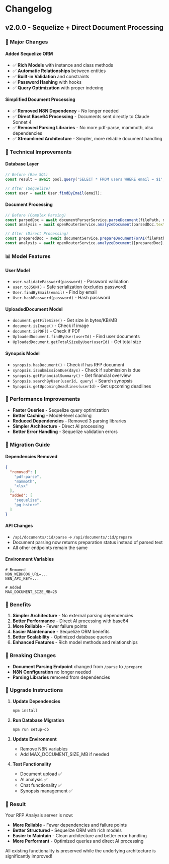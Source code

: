 # Changelog

## v2.0.0 - Sequelize + Direct Document Processing

### 🎯 Major Changes

#### **Added Sequelize ORM**
- ✅ **Rich Models** with instance and class methods
- ✅ **Automatic Relationships** between entities
- ✅ **Built-in Validation** and constraints
- ✅ **Password Hashing** with hooks
- ✅ **Query Optimization** with proper indexing

#### **Simplified Document Processing**
- ✅ **Removed N8N Dependency** - No longer needed
- ✅ **Direct Base64 Processing** - Documents sent directly to Claude Sonnet 4
- ✅ **Removed Parsing Libraries** - No more pdf-parse, mammoth, xlsx dependencies
- ✅ **Streamlined Architecture** - Simpler, more reliable document handling

### 🔧 Technical Improvements

#### **Database Layer**
```javascript
// Before (Raw SQL)
const result = await pool.query('SELECT * FROM users WHERE email = $1', [email]);

// After (Sequelize)
const user = await User.findByEmail(email);
```

#### **Document Processing**
```javascript
// Before (Complex Parsing)
const parsedDoc = await documentParserService.parseDocument(filePath, mimeType);
const analysis = await openRouterService.analyzeDocument(parsedDoc.text, questions);

// After (Direct Processing)
const preparedDoc = await documentService.prepareDocumentForAI(filePath, mimeType);
const analysis = await openRouterService.analyzeDocument([preparedDoc], questions);
```

### 📊 Model Features

#### **User Model**
- `user.validatePassword(password)` - Password validation
- `user.toJSON()` - Safe serialization (excludes password)
- `User.findByEmail(email)` - Find by email
- `User.hashPassword(password)` - Hash password

#### **UploadedDocument Model**
- `document.getFileSize()` - Get size in bytes/KB/MB
- `document.isImage()` - Check if image
- `document.isPDF()` - Check if PDF
- `UploadedDocument.findByUser(userId)` - Find user documents
- `UploadedDocument.getTotalSizeByUser(userId)` - Get total size

#### **Synopsis Model**
- `synopsis.hasDocument()` - Check if has RFP document
- `synopsis.isSubmissionDue(days)` - Check if submission is due
- `synopsis.getFinancialSummary()` - Get financial overview
- `Synopsis.searchByUser(userId, query)` - Search synopsis
- `Synopsis.getUpcomingDeadlines(userId)` - Get upcoming deadlines

### 🚀 Performance Improvements

- **Faster Queries** - Sequelize query optimization
- **Better Caching** - Model-level caching
- **Reduced Dependencies** - Removed 3 parsing libraries
- **Simpler Architecture** - Direct AI processing
- **Better Error Handling** - Sequelize validation errors

### 🔄 Migration Guide

#### **Dependencies Removed**
```json
{
  "removed": [
    "pdf-parse",
    "mammoth", 
    "xlsx"
  ],
  "added": [
    "sequelize",
    "pg-hstore"
  ]
}
```

#### **API Changes**
- `/api/documents/:id/parse` → `/api/documents/:id/prepare`
- Document parsing now returns preparation status instead of parsed text
- All other endpoints remain the same

#### **Environment Variables**
```env
# Removed
N8N_WEBHOOK_URL=...
N8N_API_KEY=...

# Added
MAX_DOCUMENT_SIZE_MB=25
```

### 🎯 Benefits

1. **Simpler Architecture** - No external parsing dependencies
2. **Better Performance** - Direct AI processing with base64
3. **More Reliable** - Fewer failure points
4. **Easier Maintenance** - Sequelize ORM benefits
5. **Better Scalability** - Optimized database queries
6. **Enhanced Features** - Rich model methods and relationships

### 📝 Breaking Changes

- **Document Parsing Endpoint** changed from `/parse` to `/prepare`
- **N8N Configuration** no longer needed
- **Parsing Libraries** removed from dependencies

### 🔧 Upgrade Instructions

1. **Update Dependencies**
   ```bash
   npm install
   ```

2. **Run Database Migration**
   ```bash
   npm run setup-db
   ```

3. **Update Environment**
   - Remove N8N variables
   - Add MAX_DOCUMENT_SIZE_MB if needed

4. **Test Functionality**
   - Document upload ✅
   - AI analysis ✅
   - Chat functionality ✅
   - Synopsis management ✅

### 🎉 Result

Your RFP Analysis server is now:
- **More Reliable** - Fewer dependencies and failure points
- **Better Structured** - Sequelize ORM with rich models
- **Easier to Maintain** - Clean architecture and better error handling
- **More Performant** - Optimized queries and direct AI processing

All existing functionality is preserved while the underlying architecture is significantly improved!